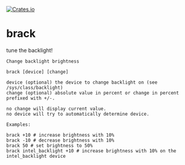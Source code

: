 [![Crates.io](https://img.shields.io/crates/v/brack.svg)](https://crates.io/crates/brack)

# brack

tune the backlight!

```
Change backlight brightness

brack [device] [change]

device (optional) the device to change backlight on (see /sys/class/backlight)
change (optional) absolute value in percent or change in percent prefixed with +/-.

no change will display current value.
no device will try to automatically determine device.

Examples:

brack +10 # increase brightness with 10%
brack -10 # decrease brightness with 10%
brack 50 # set brightness to 50%
brack intel_backlight +10 # increase brightness with 10% on the intel_backlight device
```

